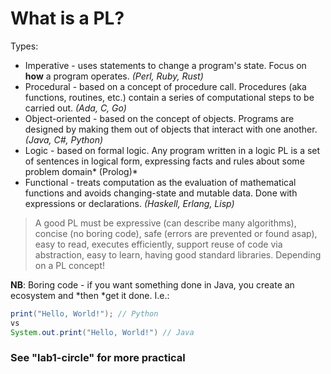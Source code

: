 # What is a PL?
Types:
- Imperative - uses statements to change a program's state. Focus on **how** a program operates. *(Perl, Ruby, Rust)*
- Procedural - based on a concept of procedure call. Procedures (aka functions, routines, etc.) contain a series of computational steps to be carried out. *(Ada, C, Go)*
- Object-oriented - based on the concept of objects. Programs are designed by making them out of objects that interact with one another. *(Java, C#, Python)*
- Logic - based on formal logic. Any program written in a logic PL is a set of sentences in logical form, expressing facts and rules about some problem domain* (Prolog)*
- Functional - treats computation as the evaluation of mathematical functions and avoids changing-state and mutable data. Done with expressions or declarations. *(Haskell, Erlang, Lisp)*


> A good PL must be expressive (can describe many algorithms), concise (no boring code), safe (errors are prevented or found asap), easy to read, executes efficiently, support reuse of code via abstraction, easy to learn, having good standard libraries. Depending on a PL concept!


**NB**: Boring code - if you want something done in Java, you create an ecosystem and *then *get it done. I.e.:

```java
print("Hello, World!"); // Python
vs
System.out.print("Hello, World!") // Java
```


### See "lab1-circle" for more practical


